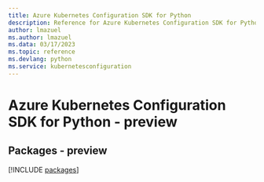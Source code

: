 ```yaml
---
title: Azure Kubernetes Configuration SDK for Python
description: Reference for Azure Kubernetes Configuration SDK for Python
author: lmazuel
ms.author: lmazuel
ms.data: 03/17/2023
ms.topic: reference
ms.devlang: python
ms.service: kubernetesconfiguration
---
```

# Azure Kubernetes Configuration SDK for Python - preview
## Packages - preview
[!INCLUDE [packages](kubernetes-configuration-index.md)]